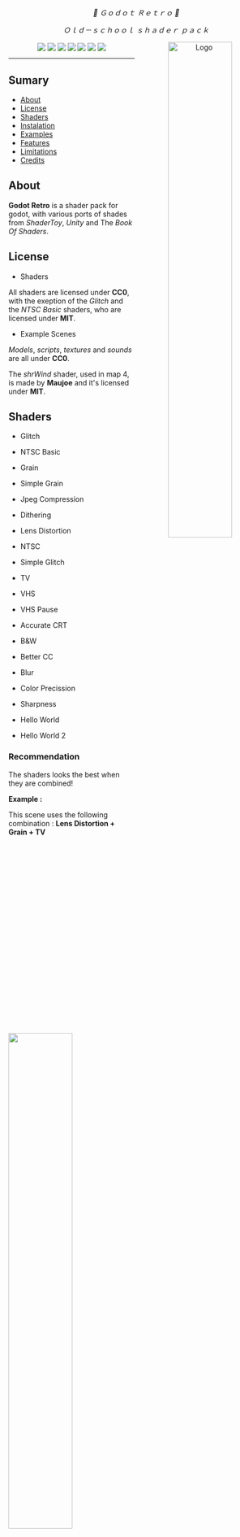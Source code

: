 <div align="center">
    <p align="center"> <i> 💜 Ｇｏｄｏｔ Ｒｅｔｒｏ 💜 </i> </p>
    <p align="center"> <i> Ｏｌｄ－ｓｃｈｏｏｌ ｓｈａｄｅｒ ｐａｃｋ </i> </p>
    <img src="https://user-images.githubusercontent.com/56614267/187816590-4fc9e419-84ba-4082-bfaf-e6f02001824d.png" alt="Logo" align="right" width="50%"></img>
    <img src="https://img.shields.io/badge/license-CC0%20&%20MIT-b339e3?style=flat-square" align="center"></img>
    <img src="https://img.shields.io/github/stars/Ahopness/GodotRetro?color=b339e3&style=flat-square" align="center"></img>
    <img src="https://img.shields.io/github/forks/Ahopness/GodotRetro?color=b339e3&style=flat-square" align="center"></img>
    <img src="https://img.shields.io/badge/version-3.0.0-b339e3?style=flat-square" align="center"></img>
    <img src="https://img.shields.io/github/repo-size/Ahopness/GodotRetro?color=b339e3&style=flat-square" align="center"></img>
    <img src="https://img.shields.io/github/last-commit/Ahopness/GodotRetro?color=b339e3&style=flat-square" align="center"></img>
    <img src="https://img.shields.io/badge/Twitter-Ahopness-b339e3?style=flat-square" align="center"></img>
    <hr>
</div>

## Sumary

* [About](#about)
* [License](#license)
* [Shaders](#shaders)
* [Instalation](#instalation)
* [Examples](#examples)
* [Features](#features)
* [Limitations](#limitations)
* [Credits](#credits)



## About

**Godot Retro** is a shader pack for godot, with various ports of shades from *ShaderToy*, *Unity* and The *Book Of Shaders*. 



## License

* Shaders

All shaders are licensed under **CC0**, with the exeption of the *Glitch* and the *NTSC Basic* shaders, who are licensed under **MIT**. 

* Example Scenes

*Models*, *scripts*, *textures* and *sounds* are all under **CC0**.

The *shrWind* shader, used in map 4, is made by **Maujoe** and it's licensed under **MIT**.



## Shaders

- Glitch

- NTSC Basic

- Grain

- Simple Grain

- Jpeg Compression

- Dithering

- Lens Distortion

- NTSC

- Simple Glitch

- TV

- VHS

- VHS Pause

- Accurate CRT

- B&W

- Better CC

- Blur

- Color Precission

- Sharpness

- Hello World

- Hello World 2

### Recommendation

The shaders looks the best when they are combined!

**Example :**

This scene uses the following combination : **Lens Distortion + Grain + TV**

<img src="https://user-images.githubusercontent.com/56614267/138868860-0a105613-279c-4918-84b1-a1208ad206f8.png" width="50%"></img>

And this scene use this combination : **Lens Distortion + Sharpness + NTSC**

<img src="https://user-images.githubusercontent.com/56614267/138868037-8d0ec41a-9e59-47ec-9873-fc9a2ff014b9.gif" width="50%"></img>


- Tip 1 : **Sharpness** is a must have if using any of the *TV*, *VHS* or the *NTSC* shaders for getting a more realistic retro effect!

- Tip 2 : **Lens Distortion** and high FOV combined can give a MTV 2000 blumbers aesthetics if used correctly!

- Tip 3 : Be careful with **Grain**! It can get messy really easily!

- Tip 4 : All of the shaders can go beyond their default range values, just open the shader code and just the numbers inside the *hint_range()* function in the variables section.

- Tip 5 : **AWAYS** check the headers inside the shader you are using, theres information about *compatibility*, *credits* and *licesing* in there!



## Instalation

**To use the shaders you gotta** :

1. Copy the *GodotRetro* folder to your project (can be anywhere)


***For normal shader*** :

2. Just add the shader to a *ShaderMaterial*.


***For screen space shaders*** :

2. Create a *ColorRect* and make it a *FullRect* in the *Layout* options

3. Assign the shader of preference to a *ShaderMaterial* in the used *ColorRect*.


**Example :**

![example](https://i.imgur.com/sSti5i8.png)


**Done!** Have fun!


### DISCLAMER :

- To use 2+ shaders at the same time, you gotta use a BackBufferCopy set as Viewport for each effect.

- For UI, be sure to set it above the shaders for then to be aplied for more imersion.



## Examples

5 free easy to learn examples are available with the pack.

<div align="center">
   <img src="https://user-images.githubusercontent.com/56614267/138868105-6b24ea23-ba13-4160-b936-35a43f9993d5.gif" align="center" width="30%"></img>
   <img src="https://user-images.githubusercontent.com/56614267/138868168-803a3cd0-82c9-4b83-8e1e-9bc614d5681c.png" align="center" width="30%"></img>
   <img src="https://user-images.githubusercontent.com/56614267/187816644-c782709d-87d3-4d74-8b16-659a700fb408.png" align="center" width="30%"></img>
</div>

**General controls**:

|    ESC    |
|-----------|
| Quit Game |

**Map 1 controls**:

|    W   |     A     |     S     |     D      |     E     |     Q     | Shift |
|--------|-----------|-----------|------------|-----------|-----------|-------|
| Foward | Turn Left | Backwards | Turn Right | Walk Left | Walk Left |  Run  |

**Map 4 controls**:

|     A     |     D      |
|-----------|------------|
| Move Left | Move Right |



## Features

 - **18** easy to use godot shaders

 - 4 well done **example projects**



## Limitations

Unfortnetly, some shaders arent 100% perfect.

 - The Color Precission shader's dithering dont work because of Godot's limitation.

 - Some shaders may not work in GLES2, please check the used shader's header inside code for more information!



## Credits 

Shaders ported by : **Ahopness ([@ahopness](http://twitter.com/ahopness "My Twitter Account"))**

*B&W* shader where originaly made by : **demofox (ShaderToy)**

*Color Precission* shader where originaly made by : **abelcamarena (ShaderToy)**

*Jpeg Compression* shader where originaly made by : **paniq (ShaderToy)**

*Better CC* shader where originaly made by **Wunkolo(ShaderToy)**

*Lens Distortion* shader where originaly made by **jcant0n(ShaderToy)**

*Sharpness* shader where originaly made by **Nihilistic_Furry(ShaderToy)**

*Grain* shader where originaly made by **spl!te(GitHub) & martinsh(Personal Blog)**

*Simple Grain* shader where originaly made by : **juniorxsound (ShaderToy)**

*TV* shader where originaly made by : **ehj1 (ShaderToy)**

*VHS* shader where originaly made by : **FMS_Cat (ShaderToy)**

*VHS Pause* shader where originaly made by : **caaaaaaarter (ShaderToy)**

*NTSC* shader where originaly made by : **ompuco (ShaderToy)**

*NTSC Basic* shader where originaly made by : **keijiro (Github)**

*Glitch* shader where originaly made by : **keijiro (GitHub)**

*Simple Glitch* shader where originaly made by : **Gaktan (ShaderToy)**

*Blur* shader where originaly made by : **jcant0n (ShaderToy)**

*Hello World* and *Hello World 2* shaders where originaly made by : **Patricio Gonzalez Vivo** 

